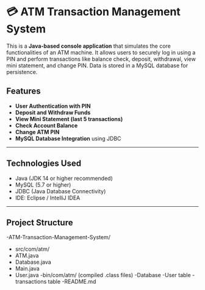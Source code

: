 # 💳 ATM Transaction Management System

This is a **Java-based console application** that simulates the core functionalities of an ATM machine. 
It allows users to securely log in using a PIN and perform transactions like balance check, deposit, withdrawal, view mini statement,
and change PIN. Data is stored in a MySQL database for persistence.

## Features

-  **User Authentication with PIN**
-  **Deposit and Withdraw Funds**
-  **View Mini Statement (last 5 transactions)**
-  **Check Account Balance**
-  **Change ATM PIN**
-  **MySQL Database Integration** using JDBC

---

## Technologies Used

- Java (JDK 14 or higher recommended)
- MySQL (5.7 or higher)
- JDBC (Java Database Connectivity)
- IDE: Eclipse / IntelliJ IDEA
---

## Project Structure

-ATM-Transaction-Management-System/
- src/com/atm/ 
- ATM.java 
- Database.java 
- Main.java 
- User.java 
-bin/com/atm/ (compiled .class files)
-Database
-User table
-transactions table
-README.md
